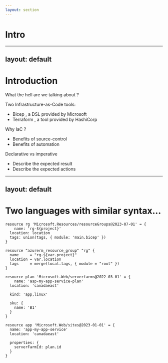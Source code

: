 ```yaml
---
layout: section
---
```


# Intro

---
layout: default
---

# Introduction
What the hell are we talking about ? <twemoji-thinking-face />


<v-click>

Two Infrastructure-as-Code tools:
- Bicep <twemoji-mechanical-arm />, a DSL provided by Microsoft
- Terraform <logos-terraform-icon />, a tool provided by HashiCorp

</v-click>

<v-click>

Why IaC ?
- Benefits of source-control
- Benefits of automation 

</v-click>

<v-click>

Declarative vs imperative
- Describe the expected result
- Describe the expected actions

</v-click>

<!-- 
- What are Bicep & Terraform (IaC, Imperative, ...)
- The similarities (syntax lookalike, commands, ...)
-->

---
layout: default
---

# Two languages with similar syntax...

<div v-click="[1, 3]">

```bicep
resource rg 'Microsoft.Resources/resourceGroups@2023-07-01' = {
    name: 'rg-${project}'
  location: location
  tags: union(tags, { module: 'main.bicep' })
}
```

</div>

<div v-click="[2, 3]">

```hcl
resource "azurerm_resource_group" "rg" {
  name     = "rg-${var.project}"
  location = var.location
  tags     = merge(local.tags, { module = "root" })
}
```
</div>

<div v-click="3">

```bicep
resource plan 'Microsoft.Web/serverfarms@2022-03-01' = {
    name: 'asp-my-app-service-plan'
  location: 'canadaeast'

  kind: 'app,linux'

  sku: {
    name: 'B1'
  }
}

resource app 'Microsoft.Web/sites@2023-01-01' = {
  name: 'app-my-app-service'
  location: 'canadaeast'

  properties: {
    serverFarmId: plan.id
  }
}
```
</div>
